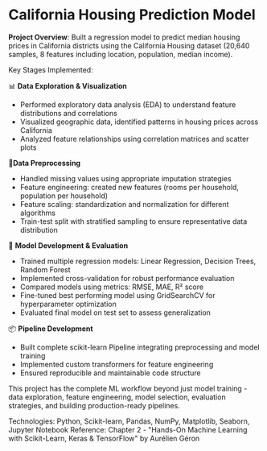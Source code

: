 # California Housing Prediction Model
**Project Overview**:
Built a regression model to predict median housing prices in California districts using the California Housing dataset (20,640 samples, 8 features including location, population, median income).

Key Stages Implemented:

📊 **Data Exploration & Visualization**
- Performed exploratory data analysis (EDA) to understand feature distributions and correlations
- Visualized geographic data, identified patterns in housing prices across California
- Analyzed feature relationships using correlation matrices and scatter plots

🔧**Data Preprocessing**
- Handled missing values using appropriate imputation strategies
- Feature engineering: created new features (rooms per household, population per household)
- Feature scaling: standardization and normalization for different algorithms
- Train-test split with stratified sampling to ensure representative data distribution

🤖 **Model Development & Evaluation**
- Trained multiple regression models: Linear Regression, Decision Trees, Random Forest
- Implemented cross-validation for robust performance evaluation
- Compared models using metrics: RMSE, MAE, R² score
- Fine-tuned best performing model using GridSearchCV for hyperparameter optimization
- Evaluated final model on test set to assess generalization

📦 **Pipeline Development**
- Built complete scikit-learn Pipeline integrating preprocessing and model training
- Implemented custom transformers for feature engineering
- Ensured reproducible and maintainable code structure

This project has the complete ML workflow beyond just model training - data exploration, feature engineering, model selection, evaluation strategies, and building production-ready pipelines.

Technologies: Python, Scikit-learn, Pandas, NumPy, Matplotlib, Seaborn, Jupyter Notebook
Reference: Chapter 2 - "Hands-On Machine Learning with Scikit-Learn, Keras & TensorFlow" by Aurélien Géron
